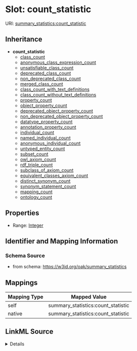 

# Slot: count_statistic



URI: [summary_statistics:count_statistic](https://w3id.org/oaklib/summary_statistics.count_statistic)




## Inheritance

* **count_statistic**
    * [class_count](class_count.md)
    * [anonymous_class_expression_count](anonymous_class_expression_count.md)
    * [unsatisfiable_class_count](unsatisfiable_class_count.md)
    * [deprecated_class_count](deprecated_class_count.md)
    * [non_deprecated_class_count](non_deprecated_class_count.md)
    * [merged_class_count](merged_class_count.md)
    * [class_count_with_text_definitions](class_count_with_text_definitions.md)
    * [class_count_without_text_definitions](class_count_without_text_definitions.md)
    * [property_count](property_count.md)
    * [object_property_count](object_property_count.md)
    * [deprecated_object_property_count](deprecated_object_property_count.md)
    * [non_deprecated_object_property_count](non_deprecated_object_property_count.md)
    * [datatype_property_count](datatype_property_count.md)
    * [annotation_property_count](annotation_property_count.md)
    * [individual_count](individual_count.md)
    * [named_individual_count](named_individual_count.md)
    * [anonymous_individual_count](anonymous_individual_count.md)
    * [untyped_entity_count](untyped_entity_count.md)
    * [subset_count](subset_count.md)
    * [owl_axiom_count](owl_axiom_count.md)
    * [rdf_triple_count](rdf_triple_count.md)
    * [subclass_of_axiom_count](subclass_of_axiom_count.md)
    * [equivalent_classes_axiom_count](equivalent_classes_axiom_count.md)
    * [distinct_synonym_count](distinct_synonym_count.md)
    * [synonym_statement_count](synonym_statement_count.md)
    * [mapping_count](mapping_count.md)
    * [ontology_count](ontology_count.md)









## Properties

* Range: [Integer](Integer.md)





## Identifier and Mapping Information







### Schema Source


* from schema: https://w3id.org/oak/summary_statistics




## Mappings

| Mapping Type | Mapped Value |
| ---  | ---  |
| self | summary_statistics:count_statistic |
| native | summary_statistics:count_statistic |




## LinkML Source

<details>
```yaml
name: count_statistic
from_schema: https://w3id.org/oak/summary_statistics
rank: 1000
alias: count_statistic
range: integer

```
</details>